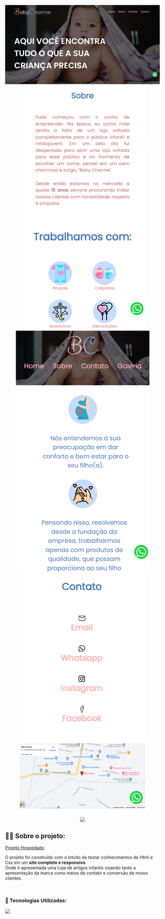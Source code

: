 <div align="center">
  <img src="to_readme.png">
</div>

<div align="center">
  <img src="to_readme2.png">
  <img src="to_readme3.png">
  <img src="to_readme4.png">
</div>


<div align="center">
  <img src="to_readme.gif">
</div>


## 👨‍💻 Sobre o projeto:
<a href="https://kauasampaio96.github.io/SITE-LOJA/">Projeto Hospedado</a>
<p>
   O projeto foi construido com o intuito de testar conhecimentos de Html e Css em um <strong>site completo e responsivo</strong>.<br>
   Onde é apresentada uma Loja de artigos infantis visando tanto a apresentação da marca como meios de contato e conversão de novos clientes.
</p>

<br>

### 🚀 Tecnologias Utilizadas:

<div align="left">
  <img src="https://skillicons.dev/icons?i=html,css"></img>
</div>
